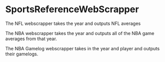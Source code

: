 # SportsReferenceWebScrapper

The NFL webscrapper takes the year and outputs NFL averages

The NBA webscrapper takes the year and outputs all of the NBA game averages from that year.

The NBA Gamelog webscrapper takes in the year and player and outputs their gamelogs.
